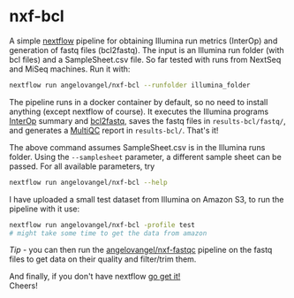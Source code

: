 # nxf-bcl

A simple [nextflow](https://www.nextflow.io/) pipeline for obtaining Illumina run metrics (InterOp) and generation of fastq files (bcl2fastq). The input is an Illumina run folder (with bcl files) and a SampleSheet.csv file. So far tested with runs from NextSeq and MiSeq machines. Run it with:

```bash
nextflow run angelovangel/nxf-bcl --runfolder illumina_folder
```

The pipeline runs in a docker container by default, so no need to install anything (except nextflow of course). It executes the Illumina programs [InterOp](https://github.com/Illumina/interop) summary and [bcl2fastq](https://emea.support.illumina.com/sequencing/sequencing_software/bcl2fastq-conversion-software.html), saves the fastq files in `results-bcl/fastq/`, and generates a [MultiQC](https://multiqc.info/) report in `results-bcl/`. That's it!  

The above command assumes SampleSheet.csv is in the Illumina runs folder.
Using the `--samplesheet` parameter, a different sample sheet can be passed. For all available parameters, try

```bash
nextflow run angelovangel/nxf-bcl --help
```

I have uploaded a small test dataset from Illumina on Amazon S3, to run the pipeline with it use:

```bash
nextflow run angelovangel/nxf-bcl -profile test
# might take some time to get the data from amazon
```

*Tip* - you can then run the [angelovangel/nxf-fastqc](https://github.com/angelovangel/nxf-fastqc) pipeline on the fastq files to get data on their quality and filter/trim them.   

And finally, if you don't have nextflow [go get it!](https://www.nextflow.io/)  
Cheers!
